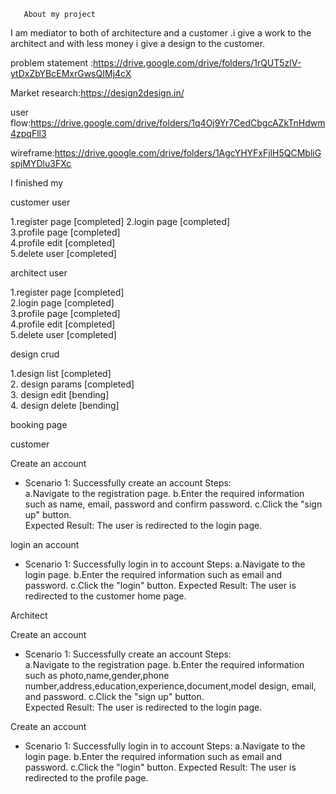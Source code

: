        About my project

I am mediator to both of architecture and a customer .i give a work to the architect and with less money i give a design to the customer.

problem statement :https://drive.google.com/drive/folders/1rQUT5zlV-ytDxZbYBcEMxrGwsQIMj4cX

Market research:https://design2design.in/

user flow:https://drive.google.com/drive/folders/1q4Oj9Yr7CedCbgcAZkTnHdwm4zpqFll3

wireframe:https://drive.google.com/drive/folders/1AgcYHYFxFjlH5QCMbliGspjMYDlu3FXc


I finished my


customer user  

 1.register page [completed] 
 2.login page [completed]  
 3.profile page [completed]  
 4.profile edit [completed]  
 5.delete user [completed]  


architect user  

 1.register page [completed]  
 2.login page [completed]  
 3.profile page [completed]  
 4.profile edit [completed]  
 5.delete user [completed]  


design crud

1.design list [completed]  
2. design params [completed]  
3. design edit [bending]  
4. design delete [bending]  


booking page


customer  

Create an account  
* Scenario 1: Successfully create an account
    Steps:  
         a.Navigate to the registration page.
         b.Enter the required information such as name, email, password and confirm password.
         c.Click the "sign up" button.  
     Expected Result:
            The user is redirected to the login page.  


login an account
 * Scenario 1: Successfully login in to account
      Steps:
            a.Navigate to the login page.
            b.Enter the required information such as email and password.
            c.Click the "login" button.
      Expected Result:
             The user is redirected to the customer home page.


Architect

Create an account  
* Scenario 1: Successfully create an account
    Steps:  
         a.Navigate to the registration page.
         b.Enter the required information such as photo,name,gender,phone number,address,education,experience,document,model design, email, and password.
         c.Click the "sign up" button.  
     Expected Result:
            The user is redirected to the login page.  


Create an account
 * Scenario 1: Successfully login in to account
      Steps:
            a.Navigate to the login page.
            b.Enter the required information such as email and password.
            c.Click the "login" button.
      Expected Result:
             The user is redirected to the profile page.  








